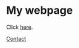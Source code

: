 <h1> My webpage </h1>
Click <a href="https://emilknudstrup.github.io/">here<a>.
  
[Contact](mailto:emil@phys.au.dk)
